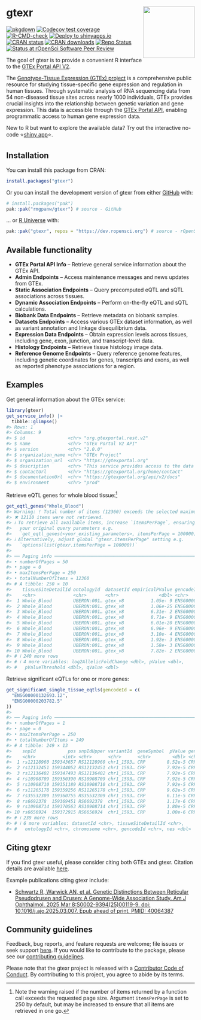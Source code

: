 
<!-- README.md is generated from README.Rmd. Please edit that file -->

# gtexr <a href="https://rmgpanw.github.io/gtexr/"><img src="man/figures/logo.png" align="right" height="138"/></a>

<!-- badges: start -->

[![pkgdown](https://github.com/rmgpanw/gtexr/actions/workflows/pkgdown.yaml/badge.svg)](https://github.com/rmgpanw/gtexr/actions/workflows/pkgdown.yaml)
[![Codecov test
coverage](https://codecov.io/gh/rmgpanw/gtexr/branch/main/graph/badge.svg)](https://app.codecov.io/gh/rmgpanw/gtexr?branch=main)
[![R-CMD-check](https://github.com/rmgpanw/gtexr/actions/workflows/R-CMD-check.yaml/badge.svg)](https://github.com/rmgpanw/gtexr/actions/workflows/R-CMD-check.yaml)
[![Deploy to
shinyapps.io](https://github.com/rmgpanw/gtexr/actions/workflows/shinyapps-deploy.yaml/badge.svg)](https://github.com/rmgpanw/gtexr/actions/workflows/shinyapps-deploy.yaml)
[![CRAN
status](https://www.r-pkg.org/badges/version/gtexr)](https://CRAN.R-project.org/package=gtexr)
[![CRAN
downloads](https://cranlogs.r-pkg.org/badges/gtexr)](https://CRAN.R-project.org/package=gtexr)
[![Repo
Status](https://www.repostatus.org/badges/latest/active.svg)](https://www.repostatus.org/#active)
[![Status at rOpenSci Software Peer
Review](https://badges.ropensci.org/684_status.svg)](https://github.com/ropensci/software-review/issues/684)

<!-- badges: end -->

The goal of gtexr is to provide a convenient R interface to the [GTEx
Portal API
V2](https://gtexportal.org/api/v2/redoc#tag/GTEx-Portal-API-Info).

The [Genotype-Tissue Expression (GTEx)
project](https://www.gtexportal.org/home/) is a comprehensive public
resource for studying tissue-specific gene expression and regulation in
human tissues. Through systematic analysis of RNA sequencing data from
54 non-diseased tissue sites across nearly 1000 individuals, GTEx
provides crucial insights into the relationship between genetic
variation and gene expression. This data is accessible through the [GTEx
Portal
API](https://gtexportal.org/api/v2/redoc#tag/GTEx-Portal-API-Info),
enabling programmatic access to human gene expression data.

New to R but want to explore the available data? Try out the interactive
no-code ⭐[shiny app](https://7hocgq-rmgpanw.shinyapps.io/gtexr/)⭐.

## Installation

You can install this package from CRAN:

``` r
install.packages("gtexr")
```

Or you can install the development version of gtexr from either
[GitHub](https://github.com/rmgpanw/gtexr) with:

``` r
# install.packages("pak")
pak::pak("rmgpanw/gtexr") # source - GitHub
```

… or [R Universe](https://ropensci.r-universe.dev/builds) with:

``` r
pak::pak("gtexr", repos = "https://dev.ropensci.org") # source - rOpenSci
```

## Available functionality

- **GTEx Portal API Info** – Retrieve general service information about
  the GTEx API.  
- **Admin Endpoints** – Access maintenance messages and news updates
  from GTEx.  
- **Static Association Endpoints** – Query precomputed eQTL and sQTL
  associations across tissues.  
- **Dynamic Association Endpoints** – Perform on-the-fly eQTL and sQTL
  calculations.  
- **Biobank Data Endpoints** – Retrieve metadata on biobank samples.
- **Datasets Endpoints** – Access various GTEx dataset information, as
  well as variant annotation and linkage disequilibrium data.
- **Expression Data Endpoints** – Obtain expression levels across
  tissues, including gene, exon, junction, and transcript-level data.  
- **Histology Endpoints** – Retrieve tissue histology image data.  
- **Reference Genome Endpoints** – Query reference genome features,
  including genetic coordinates for genes, transcripts and exons, as
  well as reported phenotype associations for a region.

## Examples

Get general information about the GTEx service:

``` r
library(gtexr)
get_service_info() |>
  tibble::glimpse()
#> Rows: 1
#> Columns: 9
#> $ id                <chr> "org.gtexportal.rest.v2"
#> $ name              <chr> "GTEx Portal V2 API"
#> $ version           <chr> "2.0.0"
#> $ organization_name <chr> "GTEx Project"
#> $ organization_url  <chr> "https://gtexportal.org"
#> $ description       <chr> "This service provides access to the data powering t…
#> $ contactUrl        <chr> "https://gtexportal.org/home/contact"
#> $ documentationUrl  <chr> "https://gtexportal.org/api/v2/docs"
#> $ environment       <chr> "prod"
```

Retrieve eQTL genes for whole blood tissue:[^1]

``` r
get_eqtl_genes("Whole_Blood")
#> Warning: ! Total number of items (12360) exceeds the selected maximum page size (250).
#> ✖ 12110 items were not retrieved.
#> ℹ To retrieve all available items, increase `itemsPerPage`, ensuring you reuse
#>   your original query parameters e.g.
#>   `get_eqtl_genes(<your_existing_parameters>, itemsPerPage = 100000)`
#> ℹ Alternatively, adjust global "gtexr.itemsPerPage" setting e.g.
#>   `options(list(gtexr.itemsPerPage = 100000))`
#> 
#> ── Paging info ─────────────────────────────────────────────────────────────────
#> • numberOfPages = 50
#> • page = 0
#> • maxItemsPerPage = 250
#> • totalNumberOfItems = 12360
#> # A tibble: 250 × 10
#>    tissueSiteDetailId ontologyId  datasetId empiricalPValue gencodeId geneSymbol
#>    <chr>              <chr>       <chr>               <dbl> <chr>     <chr>     
#>  1 Whole_Blood        UBERON:001… gtex_v8          1.05e- 9 ENSG0000… WASH7P    
#>  2 Whole_Blood        UBERON:001… gtex_v8          1.06e-25 ENSG0000… RP11-34P1…
#>  3 Whole_Blood        UBERON:001… gtex_v8          6.31e- 2 ENSG0000… CICP27    
#>  4 Whole_Blood        UBERON:001… gtex_v8          8.71e- 9 ENSG0000… RP11-34P1…
#>  5 Whole_Blood        UBERON:001… gtex_v8          6.01e-20 ENSG0000… RP11-34P1…
#>  6 Whole_Blood        UBERON:001… gtex_v8          6.96e- 9 ENSG0000… RP11-34P1…
#>  7 Whole_Blood        UBERON:001… gtex_v8          3.10e- 4 ENSG0000… RP11-34P1…
#>  8 Whole_Blood        UBERON:001… gtex_v8          1.92e- 3 ENSG0000… ABC7-4304…
#>  9 Whole_Blood        UBERON:001… gtex_v8          1.58e- 3 ENSG0000… RP11-34P1…
#> 10 Whole_Blood        UBERON:001… gtex_v8          7.82e- 2 ENSG0000… AP006222.2
#> # ℹ 240 more rows
#> # ℹ 4 more variables: log2AllelicFoldChange <dbl>, pValue <dbl>,
#> #   pValueThreshold <dbl>, qValue <dbl>
```

Retrieve significant eQTLs for one or more genes:

``` r
get_significant_single_tissue_eqtls(gencodeId = c(
  "ENSG00000132693.12",
  "ENSG00000203782.5"
))
#> 
#> ── Paging info ─────────────────────────────────────────────────────────────────
#> • numberOfPages = 1
#> • page = 0
#> • maxItemsPerPage = 250
#> • totalNumberOfItems = 249
#> # A tibble: 249 × 13
#>    snpId            pos snpIdUpper variantId  geneSymbol  pValue geneSymbolUpper
#>    <chr>          <int> <chr>      <chr>      <chr>        <dbl> <chr>          
#>  1 rs12128960 159343657 RS12128960 chr1_1593… CRP        8.52e-5 CRP            
#>  2 rs12132451 159344052 RS12132451 chr1_1593… CRP        7.92e-5 CRP            
#>  3 rs12136402 159347493 RS12136402 chr1_1593… CRP        7.92e-5 CRP            
#>  4 rs10908709 159350390 RS10908709 chr1_1593… CRP        7.92e-5 CRP            
#>  5 rs10908710 159351189 RS10908710 chr1_1593… CRP        7.92e-5 CRP            
#>  6 rs11265178 159359256 RS11265178 chr1_1593… CRP        9.62e-5 CRP            
#>  7 rs35532309 159360755 RS35532309 chr1_1593… CRP        6.11e-5 CRP            
#>  8 rs6692378  159369451 RS6692378  chr1_1593… CRP        1.17e-6 CRP            
#>  9 rs10908714 159370563 RS10908714 chr1_1593… CRP        1.80e-5 CRP            
#> 10 rs6656924  159372915 RS6656924  chr1_1593… CRP        1.00e-6 CRP            
#> # ℹ 239 more rows
#> # ℹ 6 more variables: datasetId <chr>, tissueSiteDetailId <chr>,
#> #   ontologyId <chr>, chromosome <chr>, gencodeId <chr>, nes <dbl>
```

## Citing gtexr

If you find gtexr useful, please consider citing both GTEx and gtexr.
Citation details are available
[here](https://rmgpanw.github.io/gtexr/authors.html#citation).

Example publications citing gtexr include:

- [Schwartz R, Warwick AN, et al. Genetic Distinctions Between Reticular
  Pseudodrusen and Drusen: A Genome-Wide Association Study. Am J
  Ophthalmol. 2025 Mar 8:S0002-9394(25)00119-9. doi:
  10.1016/j.ajo.2025.03.007. Epub ahead of print. PMID:
  40064387](https://www.ajo.com/article/S0002-9394(25)00119-9/fulltext)

## Community guidelines

Feedback, bug reports, and feature requests are welcome; file issues or
seek support [here](https://rmgpanw.github.io/gtexr/issues). If you
would like to contribute to the package, please see our [contributing
guidelines](https://rmgpanw.github.io/gtexr/CONTRIBUTING.html).

Please note that the gtexr project is released with a [Contributor Code
of Conduct](https://rmgpanw.github.io/gtexr/CODE_OF_CONDUCT.html). By
contributing to this project, you agree to abide by its terms.

[^1]: Note the warning raised if the number of items returned by a
    function call exceeds the requested page size. Argument
    `itemsPerPage` is set to 250 by default, but may be increased to
    ensure that all items are retrieved in one go.

